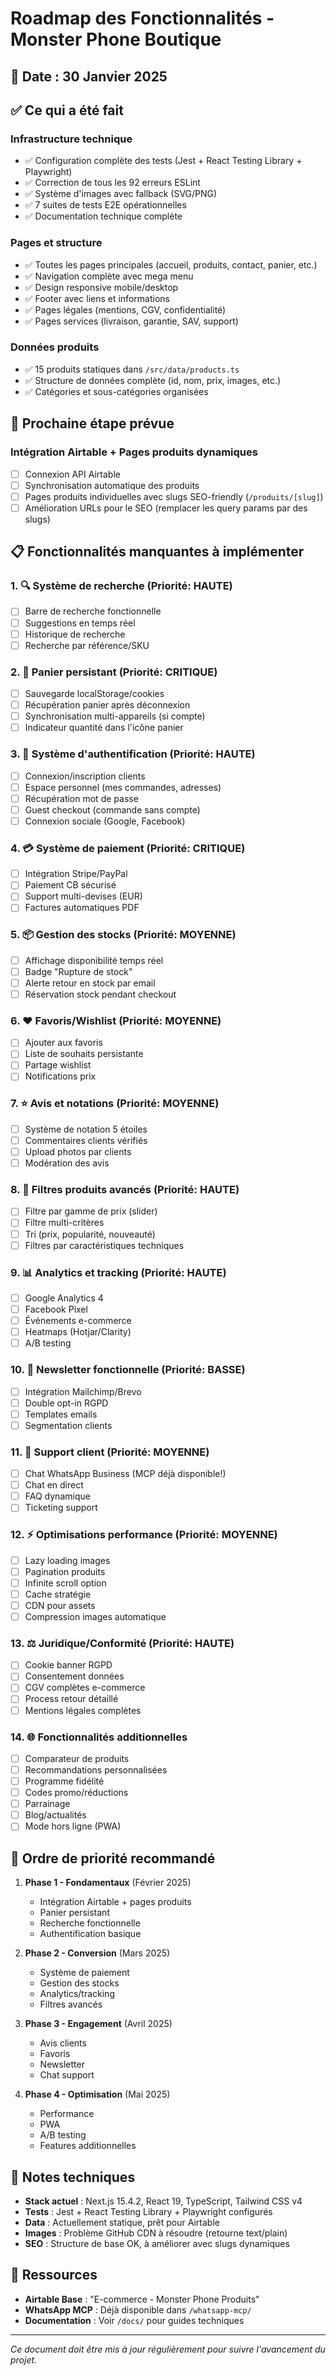 # Roadmap des Fonctionnalités - Monster Phone Boutique

## 📅 Date : 30 Janvier 2025

## ✅ Ce qui a été fait

### Infrastructure technique
- ✅ Configuration complète des tests (Jest + React Testing Library + Playwright)
- ✅ Correction de tous les 92 erreurs ESLint
- ✅ Système d'images avec fallback (SVG/PNG)
- ✅ 7 suites de tests E2E opérationnelles
- ✅ Documentation technique complète

### Pages et structure
- ✅ Toutes les pages principales (accueil, produits, contact, panier, etc.)
- ✅ Navigation complète avec mega menu
- ✅ Design responsive mobile/desktop
- ✅ Footer avec liens et informations
- ✅ Pages légales (mentions, CGV, confidentialité)
- ✅ Pages services (livraison, garantie, SAV, support)

### Données produits
- ✅ 15 produits statiques dans `/src/data/products.ts`
- ✅ Structure de données complète (id, nom, prix, images, etc.)
- ✅ Catégories et sous-catégories organisées

## 🚀 Prochaine étape prévue

### Intégration Airtable + Pages produits dynamiques
- [ ] Connexion API Airtable
- [ ] Synchronisation automatique des produits
- [ ] Pages produits individuelles avec slugs SEO-friendly (`/produits/[slug]`)
- [ ] Amélioration URLs pour le SEO (remplacer les query params par des slugs)

## 📋 Fonctionnalités manquantes à implémenter

### 1. 🔍 **Système de recherche** (Priorité: HAUTE)
- [ ] Barre de recherche fonctionnelle
- [ ] Suggestions en temps réel
- [ ] Historique de recherche
- [ ] Recherche par référence/SKU

### 2. 🛒 **Panier persistant** (Priorité: CRITIQUE)
- [ ] Sauvegarde localStorage/cookies
- [ ] Récupération panier après déconnexion
- [ ] Synchronisation multi-appareils (si compte)
- [ ] Indicateur quantité dans l'icône panier

### 3. 👤 **Système d'authentification** (Priorité: HAUTE)
- [ ] Connexion/inscription clients
- [ ] Espace personnel (mes commandes, adresses)
- [ ] Récupération mot de passe
- [ ] Guest checkout (commande sans compte)
- [ ] Connexion sociale (Google, Facebook)

### 4. 💳 **Système de paiement** (Priorité: CRITIQUE)
- [ ] Intégration Stripe/PayPal
- [ ] Paiement CB sécurisé
- [ ] Support multi-devises (EUR)
- [ ] Factures automatiques PDF

### 5. 📦 **Gestion des stocks** (Priorité: MOYENNE)
- [ ] Affichage disponibilité temps réel
- [ ] Badge "Rupture de stock"
- [ ] Alerte retour en stock par email
- [ ] Réservation stock pendant checkout

### 6. ❤️ **Favoris/Wishlist** (Priorité: MOYENNE)
- [ ] Ajouter aux favoris
- [ ] Liste de souhaits persistante
- [ ] Partage wishlist
- [ ] Notifications prix

### 7. ⭐ **Avis et notations** (Priorité: MOYENNE)
- [ ] Système de notation 5 étoiles
- [ ] Commentaires clients vérifiés
- [ ] Upload photos par clients
- [ ] Modération des avis

### 8. 🔧 **Filtres produits avancés** (Priorité: HAUTE)
- [ ] Filtre par gamme de prix (slider)
- [ ] Filtre multi-critères
- [ ] Tri (prix, popularité, nouveauté)
- [ ] Filtres par caractéristiques techniques

### 9. 📊 **Analytics et tracking** (Priorité: HAUTE)
- [ ] Google Analytics 4
- [ ] Facebook Pixel
- [ ] Événements e-commerce
- [ ] Heatmaps (Hotjar/Clarity)
- [ ] A/B testing

### 10. 📧 **Newsletter fonctionnelle** (Priorité: BASSE)
- [ ] Intégration Mailchimp/Brevo
- [ ] Double opt-in RGPD
- [ ] Templates emails
- [ ] Segmentation clients

### 11. 💬 **Support client** (Priorité: MOYENNE)
- [ ] Chat WhatsApp Business (MCP déjà disponible!)
- [ ] Chat en direct
- [ ] FAQ dynamique
- [ ] Ticketing support

### 12. ⚡ **Optimisations performance** (Priorité: MOYENNE)
- [ ] Lazy loading images
- [ ] Pagination produits
- [ ] Infinite scroll option
- [ ] Cache stratégie
- [ ] CDN pour assets
- [ ] Compression images automatique

### 13. ⚖️ **Juridique/Conformité** (Priorité: HAUTE)
- [ ] Cookie banner RGPD
- [ ] Consentement données
- [ ] CGV complètes e-commerce
- [ ] Process retour détaillé
- [ ] Mentions légales complètes

### 14. 🌐 **Fonctionnalités additionnelles**
- [ ] Comparateur de produits
- [ ] Recommandations personnalisées
- [ ] Programme fidélité
- [ ] Codes promo/réductions
- [ ] Parrainage
- [ ] Blog/actualités
- [ ] Mode hors ligne (PWA)

## 🎯 Ordre de priorité recommandé

1. **Phase 1 - Fondamentaux** (Février 2025)
   - Intégration Airtable + pages produits
   - Panier persistant
   - Recherche fonctionnelle
   - Authentification basique

2. **Phase 2 - Conversion** (Mars 2025)
   - Système de paiement
   - Gestion des stocks
   - Analytics/tracking
   - Filtres avancés

3. **Phase 3 - Engagement** (Avril 2025)
   - Avis clients
   - Favoris
   - Newsletter
   - Chat support

4. **Phase 4 - Optimisation** (Mai 2025)
   - Performance
   - PWA
   - A/B testing
   - Features additionnelles

## 📝 Notes techniques

- **Stack actuel** : Next.js 15.4.2, React 19, TypeScript, Tailwind CSS v4
- **Tests** : Jest + React Testing Library + Playwright configurés
- **Data** : Actuellement statique, prêt pour Airtable
- **Images** : Problème GitHub CDN à résoudre (retourne text/plain)
- **SEO** : Structure de base OK, à améliorer avec slugs dynamiques

## 🔗 Ressources

- **Airtable Base** : "E-commerce - Monster Phone Produits"
- **WhatsApp MCP** : Déjà disponible dans `/whatsapp-mcp/`
- **Documentation** : Voir `/docs/` pour guides techniques

---

*Ce document doit être mis à jour régulièrement pour suivre l'avancement du projet.*
